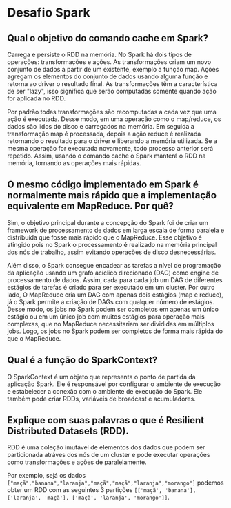 # Desafio Spark

## Qual o objetivo do comando cache em Spark?

Carrega e persiste o RDD na memória. No Spark há dois tipos de operações: transformações e ações. As transformações criam um novo conjunto de dados a partir de um existente, exemplo a função map. Ações agregam os elementos do conjunto de dados usando alguma função e retorna ao driver o resultado final. As transformações têm a característica de ser "lazy", isso significa que serão computadas somente quando ação for aplicada no RDD. 

Por padrão todas transformações são recomputadas a cada vez que uma ação é executada. Desse modo, em uma operação como o map/reduce, os dados são lidos do disco e carregados na memória. Em seguida a transformação map é processada, depois a ação reduce é realizada retornando o resultado para o driver e liberando a memória utilizada. Se a mesma operação for executada novamente, todo processo anterior será repetido. Assim, usando o comando cache o Spark manterá o RDD na memória, tornando as operações mais rápidas.

## O mesmo código implementado em Spark é normalmente mais rápido que a implementação equivalente em MapReduce. Por quê?

Sim, o objetivo principal durante a concepção do Spark foi de criar um framework de processamento de dados em larga escala de forma paralela e distribuída que fosse mais rápido que o MapReduce. Esse objetivo é atingido pois no Spark o processamento é realizado na memória principal dos nós de trabalho, assim evitando operações de disco desnecessárias. 

Além disso, o Spark consegue encadear as tarefas a nível de programação da aplicação usando um grafo acíclico direcionado (DAG) como engine de processamento de dados. Assim, cada para cada job um DAG de diferentes estágios de tarefas é criado para ser executado em um cluster. Por outro lado, O MapReduce cria um DAG com apenas dois estágios (map e reduce), já o Spark permite a criação de DAGs com qualquer número de estágios. Desse modo, os jobs no Spark podem ser completos em apenas um único estágio ou em um único job com muitos estágios para operação mais complexas, que no MapReduce necessitariam ser divididas em múltiplos jobs. Logo, os jobs no Spark podem ser completos de forma mais rápida do que o MapReduce.

## Qual é a função do SparkContext?

O SparkContext é um objeto que representa o ponto de partida da aplicação Spark. Ele é responsável por configurar o ambiente de execução e estabelecer a conexão com o ambiente de execução do Spark. Ele também pode criar RDDs, variáveis de broadcast e acumuladores.

## Explique com suas palavras o que é Resilient Distributed Datasets (RDD).

RDD é uma coleção imutável de elementos dos dados que podem ser particionada atráves dos nós de um cluster e pode executar operações como transformações e ações de paralelamente.

Por exemplo, sejá os dados `` ["maçã","banana","laranja","maçã","maçã","laranja","morango"]`` podemos obter um RDD com as seguintes 3 partições ``[['maçã', 'banana'], ['laranja', 'maçã'], ['maçã', 'laranja', 'morango']]``.





